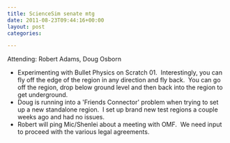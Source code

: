 ```yaml
---
title: ScienceSim senate mtg
date: 2011-08-23T09:44:16+00:00
layout: post
categories:

---
```

Attending: Robert Adams, Doug Osborn

  * Experimenting with Bullet Physics on Scratch 01.  Interestingly, you can fly off the edge of the region in any direction and fly back.  You can go off the region, drop below ground level and then back into the region to get underground.
  * Doug is running into a 'Friends Connector' problem when trying to set up a new standalone region.  I set up brand new test regions a couple weeks ago and had no issues.
  * Robert will ping Mic/Shenlei about a meeting with OMF.  We need input to proceed with the various legal agreements.
